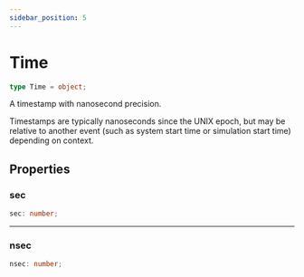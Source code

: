 ```yaml
---
sidebar_position: 5
---
```


# Time

```typescript
type Time = object;
```

A timestamp with nanosecond precision.

Timestamps are typically nanoseconds since the UNIX epoch, but may be relative to another event (such as system start time or simulation start time) depending on context.

## Properties

### sec

```typescript
sec: number;
```

---

### nsec

```typescript
nsec: number;
```
